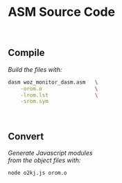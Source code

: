 
# ASM Source Code

<br>

## Compile

*Build the files with:*

```sh
dasm woz_monitor_dasm.asm   \
    -orom.o                 \
    -lrom.lst               \
    -srom.sym
```

<br>

## Convert

*Generate Javascript modules* <br>
*from the object files with:*

```sh
node o2kj.js orom.o
```
